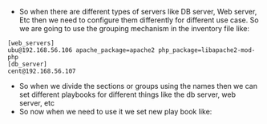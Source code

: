 - So when there are different types of servers like DB server, Web server, Etc then we need to configure them differently for different use case. So we are going to use the grouping mechanism in the inventory file like:
```
[web_servers]
ubu@192.168.56.106 apache_package=apache2 php_package=libapache2-mod-php
[db_server]
cent@192.168.56.107
```
- So when we divide the sections or groups using the names then we can set different playbooks for different things like the db server, web server, etc
- So now when we need to use it we set new play book like:
```

```
